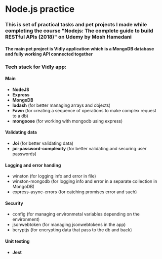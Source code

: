 # Node.js practice
### This is set of practical tasks and pet projects I made while completing the course "Nodejs: The complete guide to build RESTful APIs (2018)" on Udemy by Mosh Hamedani
#### The main pet project is Vidly application which is a MongoDB database and fully working API connected together
### Tech stack for Vidly app:
#### Main
- **NodeJS**
- **Express**
- **MongoDB**
- **lodash** (for better managing arrays and objects)
- **Fawn** (for creating a sequence of operations to make complex request to a db)
- **mongoose** (for working with mongodb using express)

#### Validating data
- **Joi** (for better validating data)
- **joi-password-complexity** (for better validating and securing user passwords)

#### Logging and error handing
- winston (for logging info and error in file)
- winston-mongodb (for logging info and error in a separate collection in MongoDB)
- express-async-errors (for catching promises error and such)

#### Security
- config (for managing environmetal variables depending on the environment)
- jsonwebtoken (for managing jsonwebtokens in the app)
- bcryptjs (for encrypting data that pass to the db and back)

#### Unit testing
- **Jest**
